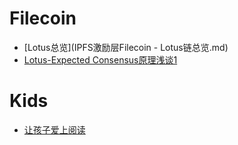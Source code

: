 # Filecoin
- [Lotus总览](IPFS激励层Filecoin - Lotus链总览.md)
- [Lotus-Expected Consensus原理浅谈1](Lotus_expected_consensus1.md)

# Kids
- [让孩子爱上阅读](关于让孩子爱上阅读的清单.md)
